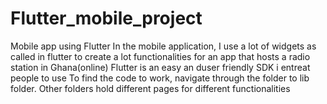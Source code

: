 # Flutter_mobile_project
Mobile app using Flutter
In the mobile application, I use a lot of widgets as called in flutter to create a lot functionalities for an app that hosts a radio station in Ghana(online)
Flutter is an easy an duser friendly SDK i entreat people to use
To find the code to work, navigate through the folder to lib folder.
Other folders hold different pages for different functionalities 
